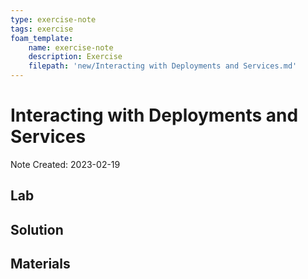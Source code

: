 ```yaml
---
type: exercise-note
tags: exercise
foam_template:
    name: exercise-note
    description: Exercise
    filepath: 'new/Interacting with Deployments and Services.md'
---
```

# Interacting with Deployments and Services
Note Created: 2023-02-19

## Lab 

## Solution

## Materials